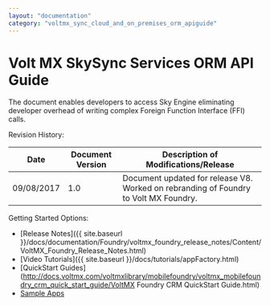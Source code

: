 ```yaml
---
layout: "documentation"
category: "voltmx_sync_cloud_and_on_premises_orm_apiguide"
---
```

                     


# Volt MX SkySync Services ORM API Guide

The document enables developers to access Sky Engine eliminating developer overhead of writing complex Foreign Function Interface (FFI) calls.

Revision History:

  
| Date | Document Version | Description of Modifications/Release |
| --- | --- | --- |
| 09/08/2017 | 1.0 | Document updated for release V8. Worked on rebranding of Foundry to Volt MX Foundry. |

Getting Started Options:

*   [Release Notes]({{ site.baseurl }}/docs/documentation/Foundry/voltmx_foundry_release_notes/Content/VoltMX_Foundry_Release_Notes.html)
*   [Video Tutorials]({{ site.baseurl }}/docs/tutorials/appFactory.html)
*   [QuickStart Guides](http://docs.voltmx.com/voltmxlibrary/mobilefoundry/voltmx_mobilefoundry_crm_quick_start_guide/VoltMX Foundry CRM QuickStart Guide.html)
*   [Sample Apps](https://github.com/HCL-TECH-SOFTWARE/volt-mx-samples)
